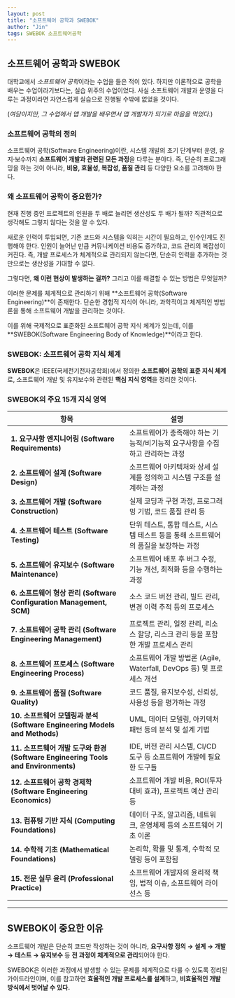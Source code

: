 ```yaml
---
layout: post
title: "소프트웨어 공학과 SWEBOK"
author: "Jin"
tags: SWEBOK 소프트웨어공학
---
```


## 소프트웨어 공학과 SWEBOK

대학교에서 *소프트웨어 공학*이라는 수업을 들은 적이 있다. 하지만 이론적으로 공학을 배우는 수업이라기보다는, 실습 위주의 수업이었다. 사실 소프트웨어 개발과 운영을 다루는 과정이라면 자연스럽게 실습으로 진행될 수밖에 없었을 것이다.

(*여담이지만, 그 수업에서 앱 개발을 배우면서 앱 개발자가 되기로 마음을 먹었다.*)

### 소프트웨어 공학의 정의

소프트웨어 공학(Software Engineering)이란, 시스템 개발의 초기 단계부터 운영, 유지·보수까지 **소프트웨어 개발과 관련된 모든 과정**을 다루는 분야다. 즉, 단순히 프로그래밍을 하는 것이 아니라, **비용, 효율성, 복잡성, 품질 관리** 등 다양한 요소를 고려해야 한다.

### 왜 소프트웨어 공학이 중요한가?

현재 진행 중인 프로젝트의 인원을 두 배로 늘리면 생산성도 두 배가 될까? 직관적으로 생각해도 그렇지 않다는 것을 알 수 있다.

새로운 인력이 투입되면, 기존 코드와 시스템을 익히는 시간이 필요하고, 인수인계도 진행해야 한다. 인원이 늘어난 만큼 커뮤니케이션 비용도 증가하고, 코드 관리의 복잡성이 커진다. 즉, 개발 프로세스가 체계적으로 관리되지 않는다면, 단순히 인력을 추가하는 것만으로는 생산성을 기대할 수 없다.

그렇다면, **왜 이런 현상이 발생하는 걸까?** 그리고 이를 해결할 수 있는 방법은 무엇일까?

이러한 문제를 체계적으로 관리하기 위해 **소프트웨어 공학(Software Engineering)**이 존재한다. 단순한 경험적 지식이 아니라, 과학적이고 체계적인 방법론을 통해 소프트웨어 개발을 관리하는 것이다.

이를 위해 국제적으로 표준화된 소프트웨어 공학 지식 체계가 있는데, 이를 **SWEBOK(Software Engineering Body of Knowledge)**이라고 한다.

### SWEBOK: 소프트웨어 공학 지식 체계

**SWEBOK**은 IEEE(국제전기전자공학회)에서 정의한 **소프트웨어 공학의 표준 지식 체계**로, 소프트웨어 개발 및 유지보수와 관련된 **핵심 지식 영역**을 정리한 것이다.

### SWEBOK의 주요 15개 지식 영역

| **항목** | **설명** |
| --- | --- |
| **1. 요구사항 엔지니어링 (Software Requirements)** | 소프트웨어가 충족해야 하는 기능적/비기능적 요구사항을 수집하고 관리하는 과정 |
| **2. 소프트웨어 설계 (Software Design)** | 소프트웨어 아키텍처와 상세 설계를 정의하고 시스템 구조를 설계하는 과정 |
| **3. 소프트웨어 개발 (Software Construction)** | 실제 코딩과 구현 과정, 프로그래밍 기법, 코드 품질 관리 등 |
| **4. 소프트웨어 테스트 (Software Testing)** | 단위 테스트, 통합 테스트, 시스템 테스트 등을 통해 소프트웨어의 품질을 보장하는 과정 |
| **5. 소프트웨어 유지보수 (Software Maintenance)** | 소프트웨어 배포 후 버그 수정, 기능 개선, 최적화 등을 수행하는 과정 |
| **6. 소프트웨어 형상 관리 (Software Configuration Management, SCM)** | 소스 코드 버전 관리, 빌드 관리, 변경 이력 추적 등의 프로세스 |
| **7. 소프트웨어 공학 관리 (Software Engineering Management)** | 프로젝트 관리, 일정 관리, 리소스 할당, 리스크 관리 등을 포함한 개발 프로세스 관리 |
| **8. 소프트웨어 프로세스 (Software Engineering Process)** | 소프트웨어 개발 방법론 (Agile, Waterfall, DevOps 등) 및 프로세스 개선 |
| **9. 소프트웨어 품질 (Software Quality)** | 코드 품질, 유지보수성, 신뢰성, 사용성 등을 평가하는 과정 |
| **10. 소프트웨어 모델링과 분석 (Software Engineering Models and Methods)** | UML, 데이터 모델링, 아키텍처 패턴 등의 분석 및 설계 기법 |
| **11. 소프트웨어 개발 도구와 환경 (Software Engineering Tools and Environments)** | IDE, 버전 관리 시스템, CI/CD 도구 등 소프트웨어 개발에 필요한 도구들 |
| **12. 소프트웨어 공학 경제학 (Software Engineering Economics)** | 소프트웨어 개발 비용, ROI(투자 대비 효과), 프로젝트 예산 관리 등 |
| **13. 컴퓨팅 기반 지식 (Computing Foundations)** | 데이터 구조, 알고리즘, 네트워크, 운영체제 등의 소프트웨어 기초 이론 |
| **14. 수학적 기초 (Mathematical Foundations)** | 논리학, 확률 및 통계, 수학적 모델링 등이 포함됨 |
| **15. 전문 실무 윤리 (Professional Practice)** | 소프트웨어 개발자의 윤리적 책임, 법적 이슈, 소프트웨어 라이선스 등 |

---

## SWEBOK이 중요한 이유

소프트웨어 개발은 단순히 코드만 작성하는 것이 아니라, **요구사항 정의 → 설계 → 개발 → 테스트 → 유지보수** 등 **전 과정이 체계적으로 관리**되어야 한다.

SWEBOK은 이러한 과정에서 발생할 수 있는 문제를 체계적으로 다룰 수 있도록 정리된 가이드라인이며, 이를 참고하면 **효율적인 개발 프로세스를 설계**하고, **비효율적인 개발 방식에서 벗어날 수 있다.**